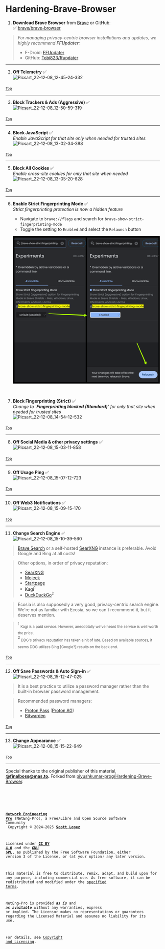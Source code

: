 <!-- SPDX-License-Identifier: (CC-BY-4.0 OR GPL-3.0-or-later) -->
<!-- This file is part of Network Engineering Pro -->
<!--

Network Engineering Pro (NetEng-Pro), a Free/Libre and Open Source Community
Copyright © 2024 Scott Lopez

---

I. Creative Commons Attribution 4.0 International

Network Engineering Pro (the "Licensed Material") is licensed under Creative Commons Attribution 4.0 International ("CC BY 4.0").
To view a copy of this license, visit https://creativecommons.org/licenses/by/4.0/.

Per the terms of the License, you are free to distribute, remix, adapt, and build upon the Licensed Material for any purpose, even commercially.
You must give appropriate credit, provide a link to the License, and indicate if changes were made.

The Licensor offers the Licensed Material as-is and as-available, and makes no representations or warranties of any kind concerning the Licensed Material, whether express, implied, statutory, or other. This includes, without limitation, warranties of title, merchantability, fitness for a particular purpose, non-infringement, absence of latent or other defects, accuracy, or the presence or absence of errors, whether or not known or discoverable.

Permissions beyond the scope of this License—or instead of those permitted by this License—may be available as further defined within this document.

  SPDX Reference: https://spdx.org/licenses/CC-BY-4.0.html
  Canonical URL: https://creativecommons.org/licenses/by/4.0/

---

II. GNU General Public License

Network Engineering Pro is free software: you can redistribute it and/or modify it under the terms of the GNU General Public License ("GNU GPL") as published by the Free Software Foundation, either version 3 of the License, or (at your option) any later version.

This material is distributed in the hope that it will be useful, but WITHOUT ANY WARRANTY; without even the implied warranty of MERCHANTABILITY or
FITNESS FOR A PARTICULAR PURPOSE.

See the GNU General Public License for more details.

  SPDX Reference: https://spdx.org/licenses/GPL-3.0-or-later.html
  Canonical URL: https://www.gnu.org/licenses/gpl-3.0.html

---

Author: Scott Lopez
Email: <contact@neteng.pro>
Web: <https://bio.neteng.pro>

-->

# <a id="top">Hardening-Brave-Browser</a>

1. **Download Brave Browser** from [Brave](https://www.brave.com) or GitHub:  
   ✅ [brave/brave-browser](https://github.com/brave/brave-browser)

> _For managing privacy-centric browser installations and updates, we highly
> recommend **FFUpdater**:_
>
> - F-Droid: [FFUpdater](https://f-droid.org/packages/de.marmaro.krt.ffupdater/)
> - GitHub: [Tobi823/ffupdater](https://github.com/Tobi823/ffupdater)

---

2. **Off Telemetry** ✅  
   ![Picsart_22-12-08_12-45-24-332](https://user-images.githubusercontent.com/104879897/206441617-bd616617-cdb4-4039-92d6-a6e1c355dcd5.jpg)

<sub>[Top](#top)</sub>

---

3. **Block Trackers & Ads (Aggressive)** ✅  
   ![Picsart_22-12-08_12-50-59-319](https://user-images.githubusercontent.com/104879897/206441632-1412567b-0fc5-462a-8ba2-c6573a333b3e.jpg)

<sub>[Top](#top)</sub>

---

4. **Block JavaScript** ✅  
   _Enable JavaScript for that site only when needed for trusted sites_  
   ![Picsart_22-12-08_13-02-34-388](https://user-images.githubusercontent.com/104879897/206441690-4a5dba7e-7d6d-4652-8e23-c9bb360edd86.jpg)

<sub>[Top](#top)</sub>

---

5. **Block All Cookies** ✅  
   _Enable cross-site cookies for only that site when needed_
   ![Picsart_22-12-08_13-05-20-628](https://user-images.githubusercontent.com/104879897/206441699-0c69dcc6-e4b2-490d-9f1c-a77c68f73de6.jpg)

<sub>[Top](#top)</sub>

---

6. **Enable Strict Fingerprinting Mode** ✅  
   _Strict fingerprinting protection is now a hidden feature_

   - Navigate to `brave://flags` and search for
     `brave-show-strict-fingerprinting-mode`
   - Toggle the setting to `Enabled` and select the `Relaunch` button

   ![Enable Strict Fingerprinting Mode](https://raw.githubusercontent.com/NetEng-Pro/Hardening-Brave-Browser/refs/heads/master/assets/fingerprinting.png "Enable Strict Fingerprinting")

&nbsp;

7. **Block Fingerprinting (Strict)** ✅  
   _Change to '**Fingerprinting blocked (Standard)**' for only that site when
   needed for trusted sites_  
   ![Picsart_22-12-08_14-54-12-532](https://user-images.githubusercontent.com/104879897/206441701-8853f5e1-b948-49f2-9e27-d95bc394300f.jpg)

<sub>[Top](#top)</sub>

---

8. **Off Social Media & other privacy settings** ✅  
   ![Picsart_22-12-08_15-03-11-858](https://user-images.githubusercontent.com/104879897/206441705-0085cdbd-e965-489e-9f5a-79e1b13bf3ad.jpg)

<sub>[Top](#top)</sub>

---

9. **Off Usage Ping** ✅  
   ![Picsart_22-12-08_15-07-12-723](https://user-images.githubusercontent.com/104879897/206441711-5fcb658e-9250-4bcf-8fc5-f6e2e77604f3.jpg)

<sub>[Top](#top)</sub>

---

10. **Off Web3 Notifications** ✅  
    ![Picsart_22-12-08_15-09-15-170](https://user-images.githubusercontent.com/104879897/206441716-aa9e879d-ab48-47f6-86b0-44f78ec0d4b9.jpg)

<sub>[Top](#top)</sub>

---

11. **Change Search Engine** ✅  
    ![Picsart_22-12-08_15-10-39-560](https://user-images.githubusercontent.com/104879897/206441720-daedc536-d771-48e6-b0f4-4c618285f8e0.jpg)

> [Brave Search](https://search.bravesearch.brave.com) or a self-hosted
> [SearXNG](https://docs.searxng.org) instance is preferable. Avoid Google and
> Bing at all costs!

> Other options, in order of privacy reputation:
>
> - [SearXNG](https://docs.searxng.org)
> - [Mojeek](https://www.mojeek.com)
> - [Startpage](https://www.startpage.com)
> - [Kagi](https://kagi.com)<sup>1</sup>
> - [DuckDuckGo](https://www.duckduckgo.com)<sup>2</sup>

> Ecosia is also supposedly a very good, privacy-centric search engine. We're
> not as familiar with Ecosia, so we can't recommend it, but it deserves
> mention.

> <sup>1</sup> <sub>Kagi is a paid service. However, anecdotally we've heard the
> service is well worth the price.</sub>  
> <sup>2</sup><sub> DDG's privacy reputation has taken a hit of late. Based on
> available sources, it seems DDG utilizes Bing [Google?] results on the back
> end.

<sub>[Top](#top)</sub>

---

12. **Off Save Passwords & Auto Sign-in** ✅  
    ![Picsart_22-12-08_15-12-47-025](https://user-images.githubusercontent.com/104879897/206441725-873fa3ac-d077-43c1-9654-9501149da467.jpg)

> It is a best practice to utilize a password manager rather than the built-in
> browser password management.

> Recommended password managers:
>
> - [Proton Pass](https:/www.proton.me/pass)
>   ([Proton AG](https://www.proton.me))
> - [Bitwarden](https://www.bitwarden.com)

<sub>[Top](#top)</sub>

---

13. **Change Appearance** ✅  
    ![Picsart_22-12-08_15-15-22-649](https://user-images.githubusercontent.com/104879897/206441728-12393aef-3354-428d-8441-74268f9ec5b2.jpg)

<sub>[Top](#top)</sub>

---

Special thanks to the original publisher of this material,
**[@finalboss@mas.to](https://mas.to/@finalboss).** Forked from
[piyushkumar-prog/Hardening-Brave-Browser](https://github.com/piyushkumar-prog/Hardening-Brave-Browser).

&nbsp;

<code style="height: 50vh; width: 100%; background: transparent; border: none; border-radius: 0; resize: none; outline: none;">

**[Network Engineering Pro](https://neteng.pro/)** (NetEng-Pro), a Free/Libre and Open Source Software Community<br />
Copyright &copy; 2024-2025 **[Scott Lopez](https://bio.neteng.pro)**

Licensed under **[CC BY 4.0](https://creativecommons.org/licenses/by/4.0/)** and the **[GNU GPL](https://spdx.org/licenses/GPL-3.0-or-later.html)**, as published by the Free Software Foundation, either version 3 of the License, or (at your option) any later version.

This material is free to distribute, remix, adapt, and build upon for any purpose, including commercial use. As free software, it can be redistributed and modified under the [specified terms](https://github.com/NetEng-Pro/neteng-pro.github.io/blob/master/assets%2FLICENSE.md#gnu-gpl).

NetEng-Pro is provided **_as is_** and **_as available_** without any warranties, express or implied. The Licensor makes no representations or guarantees regarding the Licensed Material and assumes no liability for its use.

For details, see [Copyright and Licensing](https://github.com/NetEng-Pro/neteng-pro.github.io/blob/master/assets%2FLICENSE.md).

</code>
